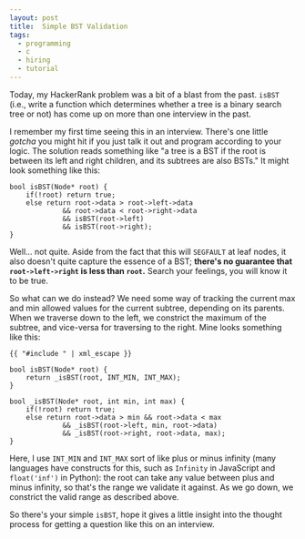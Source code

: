 ```yaml
---
layout: post
title:  Simple BST Validation
tags:
  - programming
  - c
  - hiring
  - tutorial
---
```


Today, my HackerRank problem was a bit of a blast from the past. `isBST` (i.e.,
write a function which determines whether a tree is a binary search tree or
not) has come up on more than one interview in the past.

<!-- MORE -->

I remember my first time seeing this in an interview. There's one little
*gotcha* you might hit if you just talk it out and program according to your
logic. The solution reads something like "a tree is a BST if the root is
between its left and right children, and its subtrees are also BSTs." It might
look something like this:

<pre><code class="c">bool isBST(Node* root) {
    if(!root) return true;
    else return root->data > root->left->data
             && root->data < root->right->data
             && isBST(root->left)
             && isBST(root->right);
}
</code></pre>

Well... not quite. Aside from the fact that this will `SEGFAULT` at leaf nodes,
it also doesn't quite capture the essence of a BST; **there's no guarantee that
`root->left->right` is less than `root`.** Search your feelings, you will know
it to be true.

So what can we do instead? We need some way of tracking the current max and min
allowed values for the current subtree, depending on its parents. When we
traverse down to the left, we constrict the maximum of the subtree, and
vice-versa for traversing to the right. Mine looks something like this:

<pre><code class="c">{{ "#include <limits.h>" | xml_escape }}

bool isBST(Node* root) {
    return _isBST(root, INT_MIN, INT_MAX);
}

bool _isBST(Node* root, int min, int max) {
    if(!root) return true;
    else return root->data > min && root->data < max
             && _isBST(root->left, min, root->data)
             && _isBST(root->right, root->data, max);
}
</code></pre>

Here, I use `INT_MIN` and `INT_MAX` sort of like plus or minus infinity (many
languages have constructs for this, such as `Infinity` in JavaScript and
`float('inf')` in Python): the root can take any value between plus and minus
infinity, so that's the range we validate it against. As we go down, we
constrict the valid range as described above.

So there's your simple `isBST`, hope it gives a little insight into the thought
process for getting a question like this on an interview.

